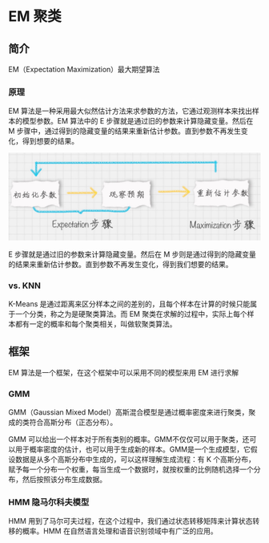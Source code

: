 # EM 聚类

## 简介

EM（Expectation Maximization）最大期望算法

### 原理

EM 算法是一种采用最大似然估计方法来求参数的方法，它通过观测样本来找出样本的模型参数。EM 算法中的 E 步骤就是通过旧的参数来计算隐藏变量。然后在 M 步骤中，通过得到的隐藏变量的结果来重新估计参数。直到参数不再发生变化，得到想要的结果。

<img src="figures/image-20210209075918986.png" alt="image-20210209075918986" style="zoom:50%;" />

 E 步骤就是通过旧的参数来计算隐藏变量。然后在 M 步则是通过得到的隐藏变量的结果来重新估计参数。直到参数不再发生变化，得到我们想要的结果。

### vs. KNN

K-Means 是通过距离来区分样本之间的差别的，且每个样本在计算的时候只能属于一个分类，称之为是硬聚类算法。而 EM 聚类在求解的过程中，实际上每个样本都有一定的概率和每个聚类相关，叫做软聚类算法。

## 框架

EM 算法是一个框架，在这个框架中可以采用不同的模型来用 EM 进行求解

### GMM 

GMM（Gaussian Mixed Model）高斯混合模型是通过概率密度来进行聚类，聚成的类符合高斯分布（正态分布）。

GMM 可以给出一个样本对于所有类别的概率。GMM不仅仅可以用于聚类，还可以用于概率密度的估计，也可以用于生成新的样本。GMM是一个生成模型，它假设数据是从多个高斯分布中生成的，可以这样理解生成流程：有 K 个高斯分布，赋予每一个分布一个权重，每当生成一个数据时，就按权重的比例随机选择一个分布，然后按照该分布生成数据。

### HMM 隐马尔科夫模型

HMM 用到了马尔可夫过程，在这个过程中，我们通过状态转移矩阵来计算状态转移的概率。HMM 在自然语言处理和语音识别领域中有广泛的应用。









